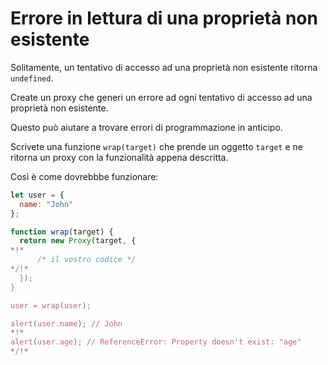 # Errore in lettura di una proprietà non esistente

Solitamente, un tentativo di accesso ad una proprietà non esistente ritorna `undefined`.

Create un proxy che generi un errore ad ogni tentativo di accesso ad una proprietà non esistente.

Questo può aiutare a trovare errori di programmazione in anticipo.

Scrivete una funzione `wrap(target)` che prende un oggetto `target` e ne ritorna un proxy con la funzionalità appena descritta.

Così è come dovrebbbe funzionare:

```js
let user = {
  name: "John"
};

function wrap(target) {
  return new Proxy(target, {
*!*
      /* il vostro codice */
*/!*
  });
}

user = wrap(user);

alert(user.name); // John
*!*
alert(user.age); // ReferenceError: Property doesn't exist: "age"
*/!*
```
